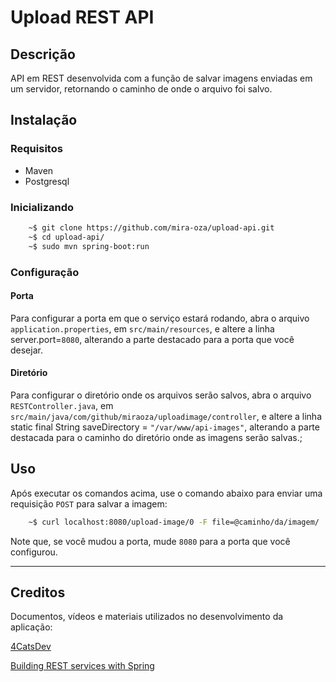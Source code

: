 # Upload REST API

## Descrição
API em REST desenvolvida com a função de salvar imagens enviadas em um servidor, retornando o caminho de onde o arquivo foi salvo.

## Instalação
### Requisitos
- Maven
- Postgresql

### Inicializando
```bash
    ~$ git clone https://github.com/mira-oza/upload-api.git
    ~$ cd upload-api/
    ~$ sudo mvn spring-boot:run
```

### Configuração
#### Porta
Para configurar a porta em que o serviço estará rodando, abra o arquivo `application.properties`, em `src/main/resources`, e altere a linha server.port=`8080`, alterando a parte destacado para a porta que você desejar.

#### Diretório
Para configurar o diretório onde os arquivos serão salvos, abra o arquivo `RESTController.java`, em `src/main/java/com/github/miraoza/uploadimage/controller`, e altere a linha static final String saveDirectory  = `"/var/www/api-images"`, alterando a parte destacada para o caminho do diretório onde as imagens serão salvas.;

## Uso
Após executar os comandos acima, use o comando abaixo para enviar uma requisição `POST` para salvar a imagem:

```bash
    ~$ curl localhost:8080/upload-image/0 -F file=@caminho/da/imagem/
```
Note que, se você mudou a porta, mude `8080` para a porta que você configurou.


---
## Creditos
Documentos, vídeos e materiais utilizados no desenvolvimento da aplicação:

[4CatsDev](https://gitlab.com/4catsdev)

[Building REST services with Spring](https://spring.io/guides/tutorials/rest/)
